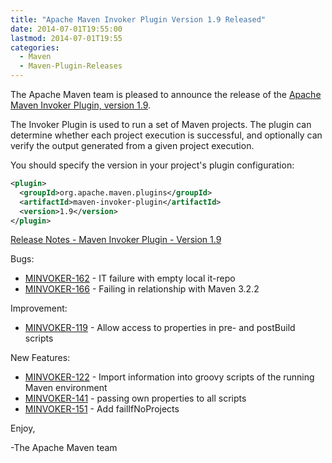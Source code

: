 ```yaml
---
title: "Apache Maven Invoker Plugin Version 1.9 Released"
date: 2014-07-01T19:55:00
lastmod: 2014-07-01T19:55
categories:
  - Maven
  - Maven-Plugin-Releases
---
```

The Apache Maven team is pleased to announce the release of the 
[Apache Maven Invoker Plugin, version 1.9](http://maven.apache.org/plugins/maven-invoker-plugin/).

The Invoker Plugin is used to run a set of Maven projects. The plugin can
determine whether each project execution is successful, and optionally can
verify the output generated from a given project execution.

You should specify the version in your project's plugin configuration:

```xml
<plugin>
  <groupId>org.apache.maven.plugins</groupId>
  <artifactId>maven-invoker-plugin</artifactId>
  <version>1.9</version>
</plugin>
```
<!-- more -->

[Release Notes - Maven Invoker Plugin - Version 1.9](http://jira.codehaus.org/secure/ReleaseNote.jspa?projectId=11441&version=18996)

Bugs:

 * [MINVOKER-162](https://issues.apache.org/jira/browse/MINVOKER-162) - IT failure with empty local it-repo
 * [MINVOKER-166](https://issues.apache.org/jira/browse/MINVOKER-166) - Failing in relationship with Maven 3.2.2

Improvement:

 * [MINVOKER-119](https://issues.apache.org/jira/browse/MINVOKER-119) - Allow access to properties in pre- and postBuild scripts

New Features:

 * [MINVOKER-122](https://issues.apache.org/jira/browse/MINVOKER-122) - Import information into groovy scripts of the running Maven environment
 * [MINVOKER-141](https://issues.apache.org/jira/browse/MINVOKER-141) - passing own properties to all scripts
 * [MINVOKER-151](https://issues.apache.org/jira/browse/MINVOKER-151) - Add failIfNoProjects


Enjoy,

-The Apache Maven team
